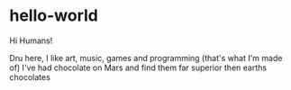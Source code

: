 # hello-world

Hi Humans!

Dru here, I like art, music, games and programming (that's what I'm made of)
I've had chocolate on Mars and find them far superior then earths chocolates
